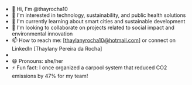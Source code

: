 - 👋 Hi, I'm @thayrocha10
- 👀 I'm interested in technology, sustainability, and public health solutions
- 🌱 I'm currently learning about smart cities and sustainable development
- 💞️ I'm looking to collaborate on projects related to social impact and environmental innovation
- 📫 How to reach me: [thaylanyrocha10@hotmail.com] or connect on LinkedIn [Thaylany Pereira da Rocha]
- 
- 😄 Pronouns: she/her
- ⚡ Fun fact: I once organized a carpool system that reduced CO2 emissions by 47% for my team!

<!---
thayrocha10/thayrocha10 is a ✨ special ✨ repository because its `README.md` (this file) appears on your GitHub profile.
You can click the Preview link to take a look at your changes.
--->
